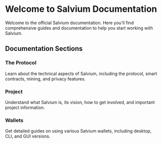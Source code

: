 # Welcome to Salvium Documentation

Welcome to the official Salvium documentation. Here you'll find comprehensive guides and documentation to help you start working with Salvium.

## Documentation Sections

### The Protocol
Learn about the technical aspects of Salvium, including the protocol, smart contracts, mining, and privacy features.

### Project
Understand what Salvium is, its vision, how to get involved, and important project information.

### Wallets
Get detailed guides on using various Salvium wallets, including desktop, CLI, and GUI versions.
